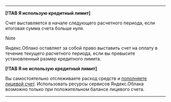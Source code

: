   ---  
      
 **[!TAB Я использую кредитный лимит]**
 
 Счет выставляется в начале следующего расчетного периода, если итоговая сумма счета больше нуля.
 
 > [!NOTE]
 >
 > Яндекс.Облако оставляет за собой право выставить счет на оплату в течение текущего расчетного периода, если вы превысите установленный размер кредитного лимита.
 >

        
 **[!TAB Я не использую кредитный лимит]**
 
 Вы самостоятельно отслеживаете расход средств и [пополняете лицевой счет](../operations/pay-the-bill.md). Использовать ресурсы сервисов Яндекс.Облака возможно только при положительном балансе лицевого счета. 
       
  ---   

